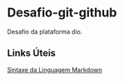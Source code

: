 # Desafio-git-github
Desafio da plataforma dio.

## Links Úteis

[Sintaxe da Linguagem Markdown](https://www.google.com/search?q=markdown+guide&rlz=1C1FCXM_pt-PTBR991BR991&oq=marckdo&aqs=chrome.4.69i57j0i10i433j0i10i131i433l3j0i10j0i10i131i433j0i10l2j0i10i433.5879j0j7&sourceid=chrome&ie=UTF-8)

